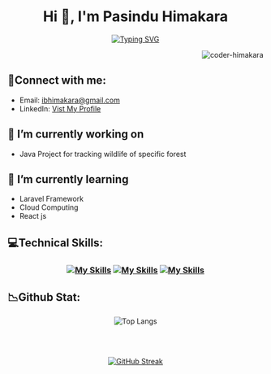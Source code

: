 <h1 align="center">Hi 👋, I'm Pasindu Himakara</h1>
<div align=center>
  
<a href="https://git.io/typing-svg"><img src="https://readme-typing-svg.demolab.com?font=Fira+Code&pause=1000&color=23F720&random=false&width=435&lines=I+am+a+tech+enthusiast.;Adept+at+Mastering+New+Concepts." alt="Typing SVG" /></a>
</div>
<p align="right"> <img src="https://komarev.com/ghpvc/?username=coder-himakara&label=Profile%20views&color=0e75b6&style=flat" alt="coder-himakara" /> </p>


## :calling:Connect with me:
- Email:  ibhimakara@gmail.com
- LinkedIn:  <a href="https://linkedin.com/in/pasindu-himakara-b44885285">Vist My Profile</a> 


## 🔭 I’m currently working on 
- Java Project for tracking wildlife of specific forest

## 🌱 I’m currently learning 
- Laravel Framework
- Cloud Computing
- React js



## :computer:Technical Skills:
<h3 align=center>
  
[![My Skills](https://skillicons.dev/icons?i=js,html,css,bootstrap)](https://skillicons.dev)
[![My Skills](https://skillicons.dev/icons?i=java,figma&theme=light)](https://skillicons.dev)
[![My Skills](https://skillicons.dev/icons?i=c,git,laravel,mysql,ps,php)](https://skillicons.dev)
</h3>


## :chart_with_downwards_trend:Github Stat:
<div align=center>
  
  ![Top Langs](https://github-readme-stats.vercel.app/api/top-langs/?username=Coder-himakara&layout=compact&theme=dark)
</div>
</br>
<div align=center>
  

  
</div>
</br>
<div align=center>
  
  [![GitHub Streak](https://streak-stats.demolab.com/?user=Coder-himakara&theme=dark)](https://git.io/streak-stats)
</div>


